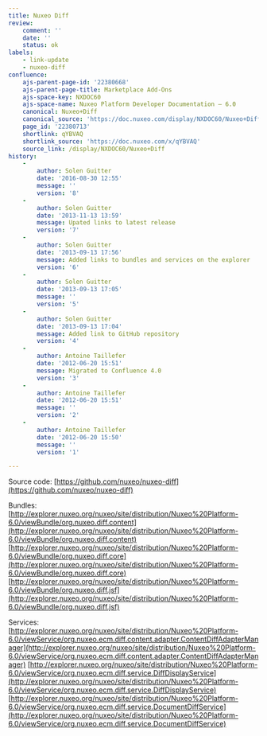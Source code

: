 ```yaml
---
title: Nuxeo Diff
review:
    comment: ''
    date: ''
    status: ok
labels:
    - link-update
    - nuxeo-diff
confluence:
    ajs-parent-page-id: '22380668'
    ajs-parent-page-title: Marketplace Add-Ons
    ajs-space-key: NXDOC60
    ajs-space-name: Nuxeo Platform Developer Documentation — 6.0
    canonical: Nuxeo+Diff
    canonical_source: 'https://doc.nuxeo.com/display/NXDOC60/Nuxeo+Diff'
    page_id: '22380713'
    shortlink: qYBVAQ
    shortlink_source: 'https://doc.nuxeo.com/x/qYBVAQ'
    source_link: /display/NXDOC60/Nuxeo+Diff
history:
    - 
        author: Solen Guitter
        date: '2016-08-30 12:55'
        message: ''
        version: '8'
    - 
        author: Solen Guitter
        date: '2013-11-13 13:59'
        message: Upated links to latest release
        version: '7'
    - 
        author: Solen Guitter
        date: '2013-09-13 17:56'
        message: Added links to bundles and services on the explorer
        version: '6'
    - 
        author: Solen Guitter
        date: '2013-09-13 17:05'
        message: ''
        version: '5'
    - 
        author: Solen Guitter
        date: '2013-09-13 17:04'
        message: Added link to GitHub repository
        version: '4'
    - 
        author: Antoine Taillefer
        date: '2012-06-20 15:51'
        message: Migrated to Confluence 4.0
        version: '3'
    - 
        author: Antoine Taillefer
        date: '2012-06-20 15:51'
        message: ''
        version: '2'
    - 
        author: Antoine Taillefer
        date: '2012-06-20 15:50'
        message: ''
        version: '1'

---
```

Source code: [https://github.com/nuxeo/nuxeo-diff](https://github.com/nuxeo/nuxeo-diff)

Bundles:
[http://explorer.nuxeo.org/nuxeo/site/distribution/Nuxeo%20Platform-6.0/viewBundle/org.nuxeo.diff.content](http://explorer.nuxeo.org/nuxeo/site/distribution/Nuxeo%20Platform-6.0/viewBundle/org.nuxeo.diff.content)
[http://explorer.nuxeo.org/nuxeo/site/distribution/Nuxeo%20Platform-6.0/viewBundle/org.nuxeo.diff.core](http://explorer.nuxeo.org/nuxeo/site/distribution/Nuxeo%20Platform-6.0/viewBundle/org.nuxeo.diff.core)
[http://explorer.nuxeo.org/nuxeo/site/distribution/Nuxeo%20Platform-6.0/viewBundle/org.nuxeo.diff.jsf](http://explorer.nuxeo.org/nuxeo/site/distribution/Nuxeo%20Platform-6.0/viewBundle/org.nuxeo.diff.jsf)

Services:
[http://explorer.nuxeo.org/nuxeo/site/distribution/Nuxeo%20Platform-6.0/viewService/org.nuxeo.ecm.diff.content.adapter.ContentDiffAdapterManager](http://explorer.nuxeo.org/nuxeo/site/distribution/Nuxeo%20Platform-6.0/viewService/org.nuxeo.ecm.diff.content.adapter.ContentDiffAdapterManager)
[http://explorer.nuxeo.org/nuxeo/site/distribution/Nuxeo%20Platform-6.0/viewService/org.nuxeo.ecm.diff.service.DiffDisplayService](http://explorer.nuxeo.org/nuxeo/site/distribution/Nuxeo%20Platform-6.0/viewService/org.nuxeo.ecm.diff.service.DiffDisplayService)
[http://explorer.nuxeo.org/nuxeo/site/distribution/Nuxeo%20Platform-6.0/viewService/org.nuxeo.ecm.diff.service.DocumentDiffService](http://explorer.nuxeo.org/nuxeo/site/distribution/Nuxeo%20Platform-6.0/viewService/org.nuxeo.ecm.diff.service.DocumentDiffService)

&nbsp;